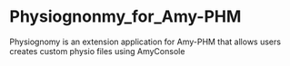 Physiognonmy_for_Amy-PHM
========================

Physiognomy is an extension application for Amy-PHM that allows users creates custom physio files using AmyConsole 
